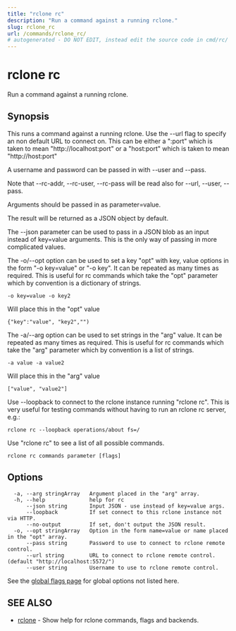 ```yaml
---
title: "rclone rc"
description: "Run a command against a running rclone."
slug: rclone_rc
url: /commands/rclone_rc/
# autogenerated - DO NOT EDIT, instead edit the source code in cmd/rc/ and as part of making a release run "make commanddocs"
---
```

# rclone rc

Run a command against a running rclone.

## Synopsis



This runs a command against a running rclone.  Use the --url flag to
specify an non default URL to connect on.  This can be either a
":port" which is taken to mean "http://localhost:port" or a
"host:port" which is taken to mean "http://host:port"

A username and password can be passed in with --user and --pass.

Note that --rc-addr, --rc-user, --rc-pass will be read also for --url,
--user, --pass.

Arguments should be passed in as parameter=value.

The result will be returned as a JSON object by default.

The --json parameter can be used to pass in a JSON blob as an input
instead of key=value arguments.  This is the only way of passing in
more complicated values.

The -o/--opt option can be used to set a key "opt" with key, value
options in the form "-o key=value" or "-o key". It can be repeated as
many times as required. This is useful for rc commands which take the
"opt" parameter which by convention is a dictionary of strings.

    -o key=value -o key2

Will place this in the "opt" value

    {"key":"value", "key2","")


The -a/--arg option can be used to set strings in the "arg" value. It
can be repeated as many times as required. This is useful for rc
commands which take the "arg" parameter which by convention is a list
of strings.

    -a value -a value2

Will place this in the "arg" value

    ["value", "value2"]

Use --loopback to connect to the rclone instance running "rclone rc".
This is very useful for testing commands without having to run an
rclone rc server, e.g.:

    rclone rc --loopback operations/about fs=/

Use "rclone rc" to see a list of all possible commands.

```
rclone rc commands parameter [flags]
```

## Options

```
  -a, --arg stringArray   Argument placed in the "arg" array.
  -h, --help              help for rc
      --json string       Input JSON - use instead of key=value args.
      --loopback          If set connect to this rclone instance not via HTTP.
      --no-output         If set, don't output the JSON result.
  -o, --opt stringArray   Option in the form name=value or name placed in the "opt" array.
      --pass string       Password to use to connect to rclone remote control.
      --url string        URL to connect to rclone remote control. (default "http://localhost:5572/")
      --user string       Username to use to rclone remote control.
```

See the [global flags page](/flags/) for global options not listed here.

## SEE ALSO

* [rclone](/commands/rclone/)	 - Show help for rclone commands, flags and backends.

